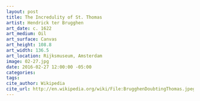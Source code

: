 ```yaml
---
layout: post
title: The Incredulity of St. Thomas
artist: Hendrick ter Brugghen
art_date: c. 1622
art_medium: Oil
art_surface: Canvas
art_height: 108.8
art_width: 136.5
art_location: Rijksmuseum, Amsterdam
image: 02-27.jpg
date: 2016-02-27 12:00:00 -05:00
categories:
tags:
cite_author: Wikipedia
cite_url: http://en.wikipedia.org/wiki/File:BrugghenDoubtingThomas.jpeg
---
```

